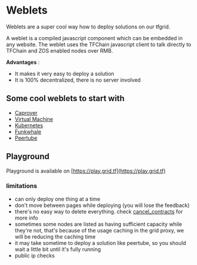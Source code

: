 # Weblets

Weblets are a super cool way how to deploy solutions on our tfgrid.

A weblet is a compiled javascript component which can be embedded in any website.
The weblet uses the TFChain javascript client to talk directly to TFChain and ZOS enabled nodes over RMB.

__Advantages__ :

- It makes it very easy to deploy a solution
- It is 100% decentralized, there is no server involved

## Some cool weblets to start with

- [Caprover](weblets_caprover)
- [Virtual Machine](weblets_vm)
- [Kubernetes](weblets_k8s)
- [Funkwhale](weblets_funkwhale)
- [Peertube](weblets_peertube)


## Playground

Playground is available on [https://play.grid.tf](https://play.grid.tf)

### limitations
- can only deploy one thing at a time
- don't move between pages while deploying (you will lose the feedback)
- there's no easy way to delete everything. check [cancel_contracts](cancel_contracts) for more info
- sometimes some nodes are listed as having sufficient capacity while they're not, that's because of the usage caching in the grid proxy, we will be reducing the caching time
- it may take sometime to deploy a solution like peertube, so you should wait a little bit until it's fully running
- public ip checks 